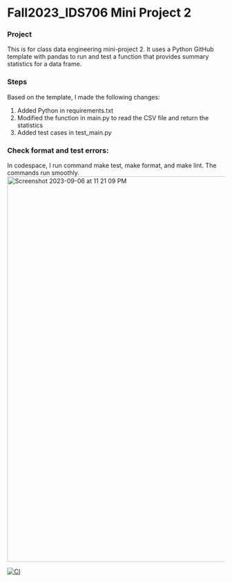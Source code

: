 # Fall2023_IDS706 Mini Project 2
### Project
This is for class data engineering mini-project 2. It uses a Python GitHub template with pandas to run and test a function that provides summary statistics for a data frame.

### Steps
Based on the template, I made the following changes:
1. Added Python in requirements.txt
2. Modified the function in main.py to read the CSV file and return the statistics
3. Added test cases in test_main.py

### Check format and test errors:
In codespace, I run command make test, make format, and make lint. The commands run smoothly.
<img width="892" alt="Screenshot 2023-09-06 at 11 21 09 PM" src="https://github.com/nogibjj/Fall2023_IDS706_MiniProject2_JiayiZhou/assets/143651921/700df81e-94c5-4d79-85f6-89e9b811bb54">

[![CI](https://github.com/nogibjj/Fall2023_IDS706_MiniProject2_JiayiZhou/actions/workflows/CI.yml/badge.svg)](https://github.com/nogibjj/Fall2023_IDS706_MiniProject2_JiayiZhou/actions/workflows/CI.yml)
